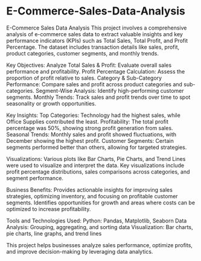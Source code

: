 # E-Commerce-Sales-Data-Analysis

E-Commerce Sales Data Analysis
This project involves a comprehensive analysis of e-commerce sales data to extract valuable insights and key performance indicators (KPIs) such as Total Sales, Total Profit, and Profit Percentage. The dataset includes transaction details like sales, profit, product categories, customer segments, and monthly trends.

Key Objectives:
Analyze Total Sales & Profit: Evaluate overall sales performance and profitability.
Profit Percentage Calculation: Assess the proportion of profit relative to sales.
Category & Sub-Category Performance: Compare sales and profit across product categories and sub-categories.
Segment-Wise Analysis: Identify high-performing customer segments.
Monthly Trends: Track sales and profit trends over time to spot seasonality or growth opportunities.

Key Insights:
Top Categories: Technology had the highest sales, while Office Supplies contributed the least.
Profitability: The total profit percentage was 50%, showing strong profit generation from sales.
Seasonal Trends: Monthly sales and profit showed fluctuations, with December showing the highest profit.
Customer Segments: Certain segments performed better than others, allowing for targeted strategies.

Visualizations:
Various plots like Bar Charts, Pie Charts, and Trend Lines were used to visualize and interpret the data.
Key visualizations include profit percentage distributions, sales comparisons across categories, and segment performance.

Business Benefits:
Provides actionable insights for improving sales strategies, optimizing inventory, and focusing on profitable customer segments.
Identifies opportunities for growth and areas where costs can be optimized to increase profitability.

Tools and Technologies Used:
Python: Pandas, Matplotlib, Seaborn
Data Analysis: Grouping, aggregating, and sorting data
Visualization: Bar charts, pie charts, line graphs, and trend lines

This project helps businesses analyze sales performance, optimize profits, and improve decision-making by leveraging data analytics.
